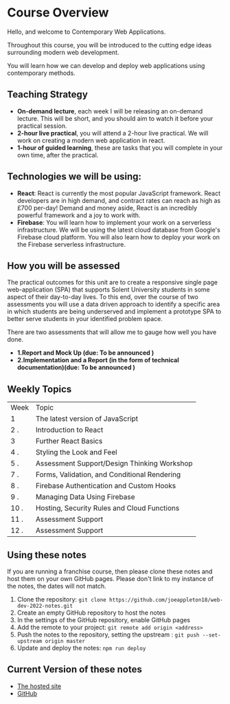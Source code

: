 # Course Overview

Hello, and welcome to Contemporary Web Applications.

Throughout this course, you will be introduced to the cutting edge ideas surrounding modern web development.

You will learn how we can develop and deploy web applications using contemporary methods.

## Teaching Strategy

- **On-demand lecture**, each week I will be releasing an on-demand lecture. This will be short, and you should aim to watch it before your practical session.
- **2-hour live practical**, you will attend a 2-hour live practical. We will work on creating a modern web application in react.
- **1-hour of guided learning**, these are tasks that you will complete in your own time, after the practical.

## Technologies we will be using:

- **React**: React is currently the most popular JavaScript framework. React developers are in high demand, and contract rates can reach as high as £700 per-day! Demand and money aside, React is an incredibly powerful framework and a joy to work with.
- **Firebase**: You will learn how to implement your work on a serverless infrastructure. We will be using the latest cloud database from Google's Firebase cloud platform. You will also learn how to deploy your work on the Firebase serverless infrastructure.

## How you will be assessed

The practical outcomes for this unit are to create a responsive single page web-application (SPA) that supports Solent University students in some aspect of their day-to-day lives. To this end, over the course of two assessments you will use a data driven approach to identify a specific area in which students are being underserved and implement a prototype SPA to better serve students in your identified problem space.

There are two assessments that will allow me to gauge how well you have done.

- **1.Report and Mock Up (due: To be announced )**
- **2.Implementation and a Report (in the form of technical documentation)(due: To be announced )**

## Weekly Topics

|      |                                              |
| ---- | -------------------------------------------- |
| Week | Topic                                        |
| 1    | The latest version of JavaScript             |
| 2 .  | Introduction to React                        |
| 3    | Further React Basics                         |
| 4 .  | Styling the Look and Feel                    |
| 5 .  | Assessment Support/Design Thinking Workshop  |
| 7 .  | Forms, Validation, and Conditional Rendering |
| 8 .  | Firebase Authentication and Custom Hooks     |
| 9 .  | Managing Data Using Firebase                 |
| 10 . | Hosting, Security Rules and Cloud Functions  |
| 11 . | Assessment Support                           |
| 12 . | Assessment Support                           |

## Using these notes

If you are running a franchise course, then please clone these notes and host them on your own GitHub pages. Please don't link to my instance of the notes, the dates will not match. 

1. Clone the repository: `git clone https://github.com/joeappleton18/web-dev-2022-notes.git`
2. Create an empty GitHub repository to host the notes 
3. In the settings of the GitHub repository, enable GitHub pages
4. Add the remote to your project: `git remote add origin <address>`
5. Push the notes to the repository, setting the upstream : `git push --set-upstream origin master`
6. Update and deploy the notes: `npm run deploy`


## Current Version of these notes 

- [The hosted site](https://joeappleton18.github.io/web-dev-2022-notes/) 
- [GitHub](https://github.com/joeappleton18/web-dev-2022-notes)
